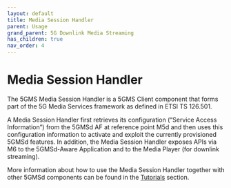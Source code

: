 ```yaml
---
layout: default
title: Media Session Handler
parent: Usage
grand_parent: 5G Downlink Media Streaming
has_children: true
nav_order: 4
---
```


# Media Session Handler

The 5GMS Media Session Handler is a 5GMS Client component that forms part of the 5G Media Services framework as defined
in ETSI TS 126.501.

A Media Session Handler first retrieves its configuration (“Service Access Information”) from the 5GMSd AF at reference
point M5d and then uses this configuration information to activate and exploit the currently provisioned 5GMSd features.
In addition, the Media Session Handler exposes APIs via M6 to the 5GMSd-Aware Application and to the Media Player (for
downlink streaming).

More information about how to use the Media Session Handler together with other 5GMSd components can be found in
the [Tutorials](../../tutorials/tutorials.html) section.
